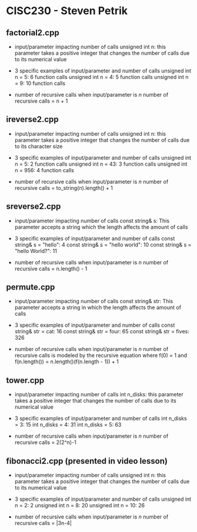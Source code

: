 # CISC230 - Steven Petrik

## factorial2.cpp

- input/parameter impacting number of calls
unsigned int n: this parameter takes a positive integer that changes the number of calls due to its numerical value

- 3 specific examples of input/parameter and number of calls
unsigned int n = 5: 6 function calls
unsigned int n = 4: 5 function calls
unsigned int n = 9: 10 function calls

- number of recursive calls when input/parameter is *n*
number of recursive calls = n + 1

## ireverse2.cpp

- input/parameter impacting number of calls
unsigned int n: this parameter takes a positive integer that changes the number of calls due to its character size

- 3 specific examples of input/parameter and number of calls
unsigned int n = 5: 2 function calls
unsigned int n = 43: 3 function calls
unsigned int n = 956: 4 function calls

- number of recursive calls when input/parameter is *n*
number of recursive calls = to_string(n).length() + 1

## sreverse2.cpp

- input/parameter impacting number of calls
const string& s: This parameter accepts a string which the length affects the amount of calls

- 3 specific examples of input/parameter and number of calls
const string& s = "hello": 4
const string& s = "hello world": 10
const string& s = "hello World?": 11

- number of recursive calls when input/parameter is *n*
number of recursive calls = n.length() - 1


## permute.cpp

- input/parameter impacting number of calls
const string& str: This parameter accepts a string in which the length affects the amount of calls

- 3 specific examples of input/parameter and number of calls
const string& str = cat: 16
const string& str = four: 65
const string& str = fives: 326

- number of recursive calls when input/parameter is *n*
number of recursive calls is modeled by the recursive equation where f(0) = 1 and
f(n.length()) = n.length()(f(n.length - 1)) + 1

## tower.cpp

- input/parameter impacting number of calls
int n_disks: this parameter takes a positive integer that changes the number of calls due to its numerical value

- 3 specific examples of input/parameter and number of calls
int n_disks = 3: 15
int n_disks = 4: 31
int n_disks = 5: 63

- number of recursive calls when input/parameter is *n*
number of recursive calls = 2(2^n)-1

## fibonacci2.cpp (presented in video lesson)

- input/parameter impacting number of calls
unsigned int n: this parameter takes a positive integer that changes the number of calls due to its numerical value

- 3 specific examples of input/parameter and number of calls
unsigned int n = 2: 2
unsigned int n = 8: 20
unsigned int n = 10: 26

- number of recursive calls when input/parameter is *n*
number of recursive calls = |3n-4|
